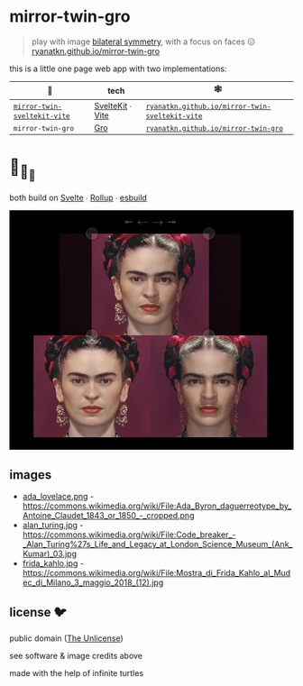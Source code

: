 # mirror-twin-gro

> play with image
> [bilateral symmetry](https://en.wikipedia.org/wiki/Symmetry_in_biology#Bilateral_symmetry),
> with a focus on faces 😑
> [ryanatkn.github.io/mirror-twin-gro](https://ryanatkn.github.io/mirror-twin-gro)

this is a little one page web app with two implementations:

| 🐢                                                                                     | tech                                                                                  | 🕸️                                                                                                       |
| -------------------------------------------------------------------------------------- | ------------------------------------------------------------------------------------- | -------------------------------------------------------------------------------------------------------- |
| [`mirror-twin-sveltekit-vite`](https://github.com/ryanatkn/mirror-twin-sveltekit-vite) | [SvelteKit](https://github.com/sveltejs/kit) ∙ [Vite](https://github.com/vitejs/vite) | [`ryanatkn.github.io/mirror-twin-sveltekit-vite`](https://ryanatkn.github.io/mirror-twin-sveltekit-vite) |
| `mirror-twin-gro`                                                                      | [Gro](https://github.com/feltcoop/gro)                                                | [ `ryanatkn.github.io/mirror-twin-gro`](https://ryanatkn.github.io/mirror-twin-gro)                      |

# :turtle:<sub>:turtle:</sub><sub><sub>:turtle:</sub></sub>

both build on [Svelte](https://github.com/sveltejs/svelte) ∙
[Rollup](https://github.com/rollup/rollup) ∙
[esbuild](https://github.com/evanw/esbuild)

![example screenshot of Frida Kahlo mirrored](src/images/screenshot_frida_mirrored.jpg)

## images

- [ada_lovelace.png](/src/images/ada_lovelace.png) -
  <https://commons.wikimedia.org/wiki/File:Ada_Byron_daguerreotype_by_Antoine_Claudet_1843_or_1850_-_cropped.png>
- [alan_turing.jpg](/src/images/alan_turing.jpg) -
  <https://commons.wikimedia.org/wiki/File:Code_breaker_-_Alan_Turing%27s_Life_and_Legacy_at_London_Science_Museum_(Ank_Kumar)_03.jpg>
- [frida_kahlo.jpg](/src/images/frida_kahlo.jpg) -
  <https://commons.wikimedia.org/wiki/File:Mostra_di_Frida_Kahlo_al_Mudec_di_Milano_3_maggio_2018_(12).jpg>

## license 🐦

public domain ([The Unlicense](license))

see software & image credits above

made with the help of infinite turtles
